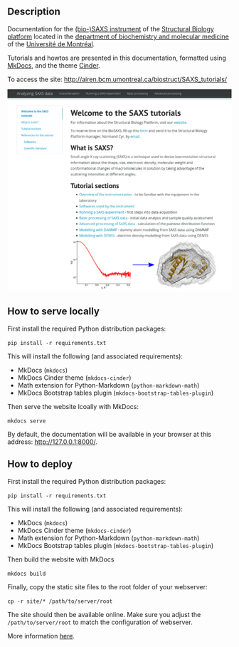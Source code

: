 ## Description

Documentation for the [(bio-)SAXS instrument](https://biochimie.umontreal.ca/en/scientific-platforms-bmm/structural-biology/biosaxs/) of the [Structural Biology platform](https://biochimie.umontreal.ca/en/plateformes-scientifiques-bmm/biologie-structurale/) located in the [department of biochemistry and molecular medicine](https://biochimie.umontreal.ca/en) of the [Université de Montréal](https://umontreal.ca/en).

Tutorials and howtos are presented in this documentation, formatted using [MkDocs](https://www.mkdocs.org/), and the theme [Cinder](https://github.com/chrissimpkins/cinder).

To access the site: http://airen.bcm.umontreal.ca/biostruct/SAXS_tutorials/

![Screenshot of the front page](https://github.com/BioStruct-UdeM/SAXS_tutorials/raw/master/docs/img/screen_shots/site_front_page_screenshot.png)


## How to serve locally

First install the required Python distribution packages:

`pip install -r requirements.txt`

This will install the following (and associated requirements):

- MkDocs (`mkdocs`)
- MkDocs Cinder theme (`mkdocs-cinder`)
- Math extension for Python-Markdown (`python-markdown-math`)
- MkDocs Bootstrap tables plugin (`mkdocs-bootstrap-tables-plugin`)

Then serve the website lcoally with MkDocs:

`mkdocs serve`

By default, the documentation will be available in your browser at this address: http://127.0.0.1:8000/.


## How to deploy

First install the required Python distribution packages:

`pip install -r requirements.txt`

This will install the following (and associated requirements):

- MkDocs (`mkdocs`)
- MkDocs Cinder theme (`mkdocs-cinder`)
- Math extension for Python-Markdown (`python-markdown-math`)
- MkDocs Bootstrap tables plugin (`mkdocs-bootstrap-tables-plugin`)

Then build the website with MkDocs

`mkdocs build`

Finally, copy the static site files to the root folder of your webserver:

`cp -r site/* /path/to/server/root`

The site should then be available online. Make sure you adjust the `/path/to/server/root` to match the configuration of webserver.

More information [here](https://www.mkdocs.org/user-guide/deploying-your-docs/).
